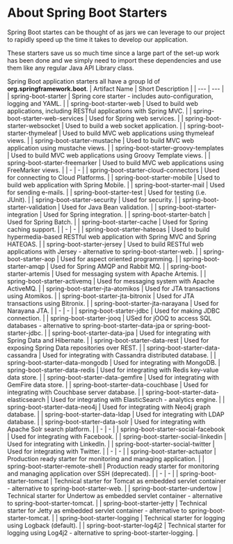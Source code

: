 # About Spring Boot Starters
Spring Boot startes can be thought of as jars we can leverage to our project to rapidly speed up the time it takes to develop our application. 

These starters save us so much time since a large part of the set-up work has been done and we simply need to import these dependencies and use them like any regular Java API Library class. 

Spring Boot application starters all have a group Id of **org.springframework.boot**. 
| Artifact Name | Short Description | 
| --- | --- |
| spring-boot-starter | Spring core starter - includes auto-configuration, logging and YAML. |
| spring-boot-starter-web | Used to build web applications, including RESTful applications with Spring MVC. |
| spring-boot-starter-web-services | Used for Spring web services. |
| spring-boot-starter-websocket | Used to build a web socket application. |
| spring-boot-starter-thymeleaf | Used to build MVC web applications using thymeleaf views. |
| spring-boot-starter-mustache | Used to build MVC web application using mustache views. |
| spring-boot-starter-groovy-templates | Used to build MVC web applications using Groovy Template views. |
| spring-boot-starter-freemarker | Used to build MVC web applications using FreeMarker views. |
| - | - |
| spring-boot-starter-cloud-connectors | Used for connecting to Cloud Platforms. |
| spring-boot-starter-mobile | Used to build web application with Spring Mobile. |
| spring-boot-starter-mail | Used for sending e-mails. |
| spring-boot-starter-test | Used for testing (i.e. JUnit). |
| spring-boot-starter-security | Used for security. |
| spring-boot-starter-validation | Used for Java Bean validation. |
| spring-boot-starter-integration | Used for Spring integration. |
| spring-boot-starter-batch | Used for Spring Batch. |
| spring-boot-starter-cache | Used for Spring caching support. |
| - | - |
| spring-boot-starter-hateoas | Used to build hypermedia-based RESTful web application with Spring MVC and Spring HATEOAS. |
| spring-boot-starter-jersey | Used to build RESTful web applications with Jersey - alternative to spring-boot-starter-web. |
| spring-boot-starter-aop | Used for aspect oriented programming. |
| spring-boot-starter-amqp | Used for Spring AMQP and Rabbit MQ. |
| spring-boot-starter-artemis | Used for messaging system with Apache Artemis. | 
| spring-boot-starter-activemq | Used for messaging system with Apache ActiveMQ. |
| spring-boot-starter-jta-atomikos | Used for JTA transactions using Atomikos. |
| spring-boot-starter-jta-bitronix | Used for JTA transactions using Bitronix. |
| spring-boot-starter-jta-narayana | Used for Narayana JTA. | 
| - | - |
| spring-boot-starter-jdbc | Used for making JDBC connection. |
| spring-boot-starter-jooq | USed for jOOQ to access SQL databases - alternative  to spring-boot-starter-data-jpa or spring-boot-starter-jdbc. |
| spring-boot-starter-data-jpa | Used for integrating with Spring Data and Hibernate. |
| spring-boot-starter-data-rest | Used for exposing Spring Data repositories over REST. |
| spring-boot-starter-data-cassandra | Used for integrating with Cassandra distributed database. | 
| spring-boot-starter-data-mongodb | Used for integrating with MongoDB. 
| spring-boot-starter-data-redis | Used for integrating with Redis key-value data store. |
| spring-boot-starter-data-gemfire | Used for integrating with GemFire data store. |
| spring-boot-starter-data-couchbase | Used for integrating with Couchbase server database. | 
| spring-boot-starter-data-elasticsearch | Used for integrating with ElasticSearch - analytics engine. |
| spring-boot-starter-data-neo4j | Used for integrating with Neo4j graph database. |
| spring-boot-starter-data-ldap | Used for integrating with LDAP database. |
| spring-boot-starter-data-solr | Used for integrating with Apache Solr search platform. |
| - | - |
| spring-boot-starter-social-facebook | Used for integrating with Facebook. |
| spring-boot-starter-social-linkedin | Used for integrating with LinkedIn. |
| spring-boot-starter-social-twitter | Used for integrating with Twitter. |
| - | - |
| spring-boot-starter-actuator | Production ready starter for monitoring and managing application. |
| spring-boot-starter-remote-shell | Production ready starter for monitoring and managing application over SSH (deprecated). |
| - | - |
| spring-boot-starter-tomcat | Technical starter for Tomcat as embedded servlet container - alternative to spring-boot-starter-web. |
| spring-boot-starter-undertow | Technical starter for Undertow as embedded servlet container - alternative to spring-boot-starter-tomcat. |
| spring-boot-starter-jetty | Technical starter for Jetty as embedded servlet container - alternative to spring-boot-starter-tomcat. |
| spring-boot-starter-logging | Technical starter for logging using Logback (default). |
| spring-boot-starter-log4j2 | Technical starter for logging using Log4j2 - alternative to spring-boot-starter-logging. |
